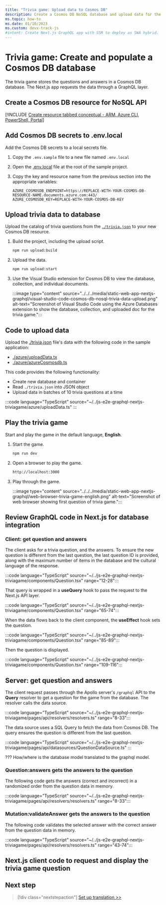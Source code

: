 ```yaml
---
title: "Trivia game: Upload data to Cosmos DB"
description: Create a Cosmos DB NoSQL database and upload data for the trivia game.
ms.topic: how-to
ms.date: 01/10/2023
ms.custom: devx-track-js
#intent: Create Next.js GraphQL app with SSR to deploy as SWA hybrid. 
---
```


# Trivia game: Create and populate a Cosmos DB database

The trivia game stores the questions and answers in a Cosmos DB database. The Next.js app requests the data through a GraphQL layer. 

## Create a Cosmos DB resource for NoSQL API

[!INCLUDE [Create resource tabbed conceptual - ARM, Azure CLI, PowerShell, Portal](~/../azure-docs-pr/articles/cosmos-db/includes/create-resources.md)]

## Add Cosmos DB secrets to .env.local

Add the Cosmos DB secrets to a local secrets file.

1. Copy the `.env.sample` file to a new file named `.env.local`
1. Open the [.env.local](https://github.com/Azure-Samples/js-e2e-graphql-nextjs-triviagame/blob/main/.env.sample) file at the root of the sample project.
1. Copy the key and resource name from the previous section into the appropriate variables:

    ```text
    AZURE_COSMOSDB_ENDPOINT=https://REPLACE-WITH-YOUR-COSMOS-DB-RESOURCE-NAME.documents.azure.com:443/
    AZURE_COSMOSDB_KEY=REPLACE-WITH-YOUR-COSMOS-DB-KEY
    ``` 

## Upload trivia data to database

Upload the catalog of trivia questions from the [`./trivia.json`](https://github.com/Azure-Samples/js-e2e-graphql-nextjs-triviagame/blob/main/trivia.json) to your new Cosmos DB resource.

1. Build the project, including the upload script.

    ```bash
    npm run upload:build
    ```

1. Upload the data.

    ```bash
    npm run upload:start
    ```

1. Use the Visual Studio extension for Cosmos DB to view the database, collection, and individual documents.

    :::image type="content" source="../../../media/static-web-app-nextjs-graphql/visual-studio-code-cosmos-db-nosql-trivia-data-upload.png" alt-text="Screenshot of Visual Studio Code using the Azure Databases extension to show the database, collection, and uploaded doc for the trivia game.":::

## Code to upload data

Upload the [./trivia.json](https://github.com/Azure-Samples/js-e2e-graphql-nextjs-triviagame/blob/main/trivia.json) file's data with the following code in the sample application:

* [./azure/uploadData.tx](https://github.com/Azure-Samples/js-e2e-graphql-nextjs-triviagame/blob/main/azure/uploadData.ts)
* [./azure/azureCosmosdb.ts](https://github.com/Azure-Samples/js-e2e-graphql-nextjs-triviagame/blob/main/azure/azureCosmosdb.ts)

This code provides the following functionality:

* Create new database and container
* Read `./trivia.json` into JSON object
* Upload data in batches of 10 trivia questions at a time

:::code language="TypeScript" source="~/../js-e2e-graphql-nextjs-triviagame/azure/uploadData.ts" ::: 

## Play the trivia game

Start and play the game in the default language, **English**. 

1. Start the game. 

    ```bash
    npm run dev
    ```

1. Open a browser to play the game.

    ```bash
    http://localhost:3000
    ```

1. Play through the game.

    :::image type="content" source="../../../media/static-web-app-nextjs-graphql/web-browser-trivia-game-english.png" alt-text="Screenshot of web browser showing first question of trivia game.":::

## Review GraphQL code in Next.js for database integration




### Client: get question and answers

The client asks for a trivia question, and the answers. To ensure the new question is different from the last question, the last question ID is provided, along with the maximum number of items in the database and the cultural language of the response. 

:::code language="TypeScript" source="~/../js-e2e-graphql-nextjs-triviagame/components/Question.tsx" range="12-28":::

That query is wrapped in a **useQuery** hook to pass the request to the Next.js API layer.

:::code language="TypeScript" source="~/../js-e2e-graphql-nextjs-triviagame/components/Question.tsx" range="65-74":::


When the data flows back to the client component, the **useEffect** hook sets the question.

:::code language="TypeScript" source="~/../js-e2e-graphql-nextjs-triviagame/components/Question.tsx" range="85-89":::

Then the question is displayed.

:::code language="TypeScript" source="~/../js-e2e-graphql-nextjs-triviagame/components/Question.tsx" range="109-116":::

## Server: get question and answers

The client request passes through the Apollo server's `/graphql` API to the **Query** resolver to get a question for the game from the database. The resolver calls the data source.

:::code language="TypeScript" source="~/../js-e2e-graphql-nextjs-triviagame/pages/api/resolvers/resolvers.ts" range="8-33":::

The data source uses a SQL Query to fetch the data from Cosmos DB. The query ensures the question is different from the last question. 

:::code language="TypeScript" source="~/../js-e2e-graphql-nextjs-triviagame/pages/api/datasources/QuestionDataSource.ts" ::: 

??? How/where is the database model translated to the graphql model.

### Question:answers gets the answers to the question

The following code gets the answers (correct and incorrect) in a randomized order from the question data in memory. 

:::code language="TypeScript" source="~/../js-e2e-graphql-nextjs-triviagame/pages/api/resolvers/resolvers.ts" range="8-33":::

### Mutation:validateAnswer gets the answers to the question

The following code validates the selected answer with the correct answer from the question data in memory. 

:::code language="TypeScript" source="~/../js-e2e-graphql-nextjs-triviagame/pages/api/resolvers/resolvers.ts" range="43-74":::

## Next.js client code to request and display the trivia game question


<!-- The code flow from the API layer to the database includes the following:

* API Layer: `/graphql` - [`./pages/api/graphql.ts`](https://github.com/Azure-Samples/js-e2e-graphql-nextjs-triviagame/blob/main/pages/api/graphql.ts)
* GraphQL resolvers to work with the data

    |Resolver|method|Purpose|
    |--|--|--|
    |Query|question|From the database, gets all the data for the game including questions, the correct answer, and the wrong answers.|
    |Question|answers|From data in memory, returns the correct answer and the 3 incorrect answers in a randomized order.|
    |Mutation|validateAnswer|From data in memory, checks the selected answer against the correct answer.| -->

## Next step

> [!div class="nextstepaction"]
> [Set up translation >>](create-translator-resource.md)
